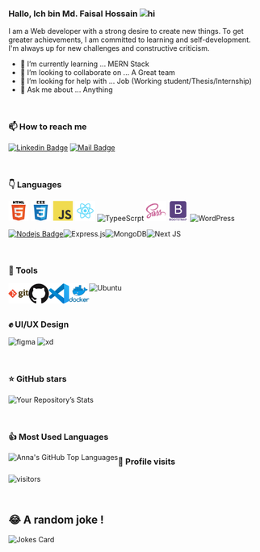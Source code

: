 
### Hallo, Ich bin Md. Faisal Hossain <img src="https://user-images.githubusercontent.com/1303154/88677602-1635ba80-d120-11ea-84d8-d263ba5fc3c0.gif" width="28px" alt="hi">
I am a Web developer with a strong desire to create new things. To get greater achievements, I am committed to learning and self-development.
I'm always up for new challenges and constructive criticism. 


- 🌱 I’m currently learning ... MERN Stack
- 👯 I’m looking to collaborate on ... A Great team
- 🤔 I’m looking for help with ... Job (Working student/Thesis/Internship)
- 💬 Ask me about ... Anything

</br>

### 📫 How to reach me

[![Linkedin Badge](https://img.shields.io/badge/-Faisal-0e76a8?style=flat&labelColor=0e76a8&logo=linkedin&logoColor=white)](https://www.linkedin.com/in/md-faisal-hossain-4b95661a4/) [![Mail Badge](https://img.shields.io/badge/-Hossain-c0392b?style=flat&labelColor=c0392b&logo=gmail&logoColor=white)](mailto:faisalh.iu@gmail.com)
 
</br>

### 👇 Languages
<p align="left"> 
  <img src="https://raw.githubusercontent.com/devicons/devicon/master/icons/html5/html5-original-wordmark.svg" alt="html5" width="40" height="40" style="max-width: 100%;">
  <img src="https://raw.githubusercontent.com/devicons/devicon/master/icons/css3/css3-original-wordmark.svg" alt="css3" width="40" height="40" style="max-width: 100%;">
  <img src="https://raw.githubusercontent.com/devicons/devicon/master/icons/javascript/javascript-original.svg" alt="javascript" width="40" height="40" style="max-width:   100%;">
  <img alt="React" width="40" height="40" src="https://raw.githubusercontent.com/github/explore/80688e429a7d4ef2fca1e82350fe8e3517d3494d/topics/react/react.png" style="max-width: 100%;">
 <img src="https://user-images.githubusercontent.com/82816011/139523777-d30e1157-d460-4a83-b9e6-ba33691581b8.png" alt="TypeeScrpt" width="40" height="40" style="max-width: 100%;">
  <img src="https://raw.githubusercontent.com/devicons/devicon/master/icons/sass/sass-original.svg" alt="sass" width="40" height="40" style="max-width: 100%;">  
<img src="https://raw.githubusercontent.com/devicons/devicon/master/icons/bootstrap/bootstrap-plain-wordmark.svg" alt="bootstrap" width="40" height="40" style="max-width: 100%;">
 <img src="https://user-images.githubusercontent.com/82816011/139523980-3b145ccb-f2ec-4126-a0f4-9cf7b7db8c22.png"alt="WordPress" width="40" height="40" style="max-width: 100%;">
 
[![Nodejs Badge](https://img.shields.io/badge/-Nodejs-3C873A?style=for-the-badge&labelColor=black&logo=node.js&logoColor=3C873A)](#)![Express.js](https://img.shields.io/badge/express.js-%23404d59.svg?style=for-the-badge&logo=express&logoColor=%2361DAFB)![MongoDB](https://img.shields.io/badge/MongoDB-%234ea94b.svg?style=for-the-badge&logo=mongodb&logoColor=white)![Next JS](https://img.shields.io/badge/Next-black?style=for-the-badge&logo=next.js&logoColor=white)



</p>
</br>

### 💪 Tools
<p align="left"> 
  <img align="left" alt="Git" width="40" height="40" src="https://raw.githubusercontent.com/github/explore/80688e429a7d4ef2fca1e82350fe8e3517d3494d/topics/git/git.png" style="max-width: 100%;">
  <img align="left" alt="GitHub" width="40" height="40" src="https://raw.githubusercontent.com/github/explore/78df643247d429f6cc873026c0622819ad797942/topics/github/github.png" style="max-width: 100%;">
  <img align="left" alt="Visual Studio Code" width="40" height="40" src="https://raw.githubusercontent.com/github/explore/80688e429a7d4ef2fca1e82350fe8e3517d3494d/topics/visual-studio-code/visual-studio-code.png" style="max-width: 100%;">
  <img align="left" alt="Docker" width="40" height="40" src="https://raw.githubusercontent.com/github/explore/80688e429a7d4ef2fca1e82350fe8e3517d3494d/topics/docker/docker.png" style="max-width: 100%;"> 
<img src="https://user-images.githubusercontent.com/82816011/139524231-01ec31b0-e775-44b8-9f32-727ea161cedc.png"alt="Ubuntu" width="40" height="40" style="max-width: 100%;">

</p>


</br>


### :fist: UI/UX Design
<p align="left"> 
  <img src="https://camo.githubusercontent.com/ed93c2b000a76ceaad1503e7eb9356591b885227e82a36a005b9d3498b303ba5/68747470733a2f2f7777772e766563746f726c6f676f2e7a6f6e652f6c6f676f732f6669676d612f6669676d612d69636f6e2e737667" alt="figma" width="40" height="40" data-canonical-src="https://www.vectorlogo.zone/logos/figma/figma-icon.svg" style="max-width: 100%;">
  <img src="https://camo.githubusercontent.com/c205ecbe12500177d102169d97bc1c17c545155fdf5ec78c08d54ac53e5b38c1/68747470733a2f2f63646e2e776f726c64766563746f726c6f676f2e636f6d2f6c6f676f732f61646f62652d78642e737667" alt="xd" width="40" height="40" data-canonical-src="https://cdn.worldvectorlogo.com/logos/adobe-xd.svg" style="max-width: 100%;">
</p> 
</br>


### ⭐ GitHub stars
![Your Repository’s Stats](https://github-readme-stats.vercel.app/api?username=fhjoy&hide=contribs,prs&theme=tokyonight&show_icons=true)

</br>

### 👍 Most Used Languages
<img align="left" alt="Anna's GitHub Top Languages" src="https://github-readme-stats.vercel.app/api/top-langs/?username=fhjoy&theme=tokyonight"/>


### 👐 Profile visits
![visitors](https://visitor-badge.glitch.me/badge?page_id=fhjoy.fhjoy&left_color=green&right_color=red)

</br>

## 😂 A random joke !
![Jokes Card](https://readme-jokes.vercel.app/api)
